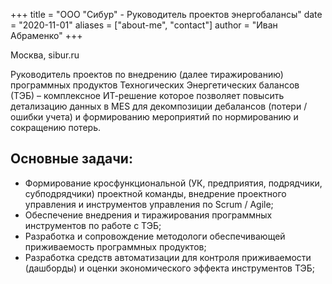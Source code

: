 +++
title = "ООО \"Сибур\" - Руководитель проектов энергобалансы"
date = "2020-11-01"
aliases = ["about-me", "contact"]
author = "Иван Абраменко"
+++

Москва, sibur.ru

Руководитель проектов по внедрению (далее тиражированию) программных продуктов Техногических Энергетических балансов (ТЭБ) – комплексное ИТ-решение которое позволяет повысить детализацию данных в MES для декомпозиции дебалансов (потери / ошибки учета) и формированию мероприятий по нормированию и сокращению потерь.   

## Основные задачи:
- Формирование кросфункциональной (УК, предприятия, подрядчики, субподрядчики) проектной команды, внедрение проектного управления и инструментов управления по Scrum / Agile;
- Обеспечение внедрения и тиражирования программных инструментов по работе с ТЭБ;
- Разработка и сопровождение методологи обеспечивающей приживаемость программных продуктов;
- Разработка средств автоматизации для контроля приживаемости (дашборды) и оценки экономического эффекта инструментов ТЭБ;
